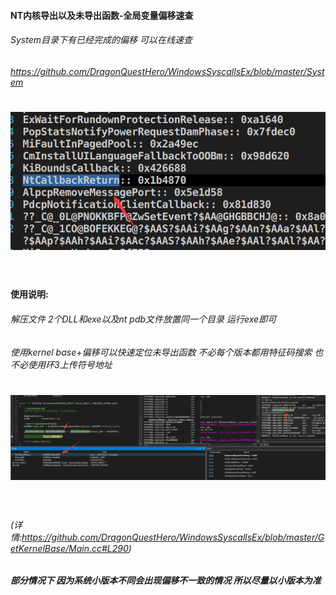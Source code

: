 #### NT内核导出以及未导出函数-全局变量偏移速查

###### System目录下有已经完成的偏移 可以在线速查

###### https://github.com/DragonQuestHero/WindowsSyscallsEx/blob/master/System

<h1 align="center">
	<img src="0.png" >
	<br>
	<br>
</h1>

#### 使用说明:

###### 解压文件 2个DLL和exe以及nt pdb文件放置同一个目录 运行exe即可

###### 使用kernel base+偏移可以快速定位未导出函数 不必每个版本都用特征码搜索 也不必使用环3上传符号地址

<h1 align="center">
	<img src="1.png" >
	<br>
	<br>
</h1>

###### (详情:https://github.com/DragonQuestHero/WindowsSyscallsEx/blob/master/GetKernelBase/Main.cc#L290)

##### 部分情况下 因为系统小版本不同会出现偏移不一致的情况 所以尽量以小版本为准
